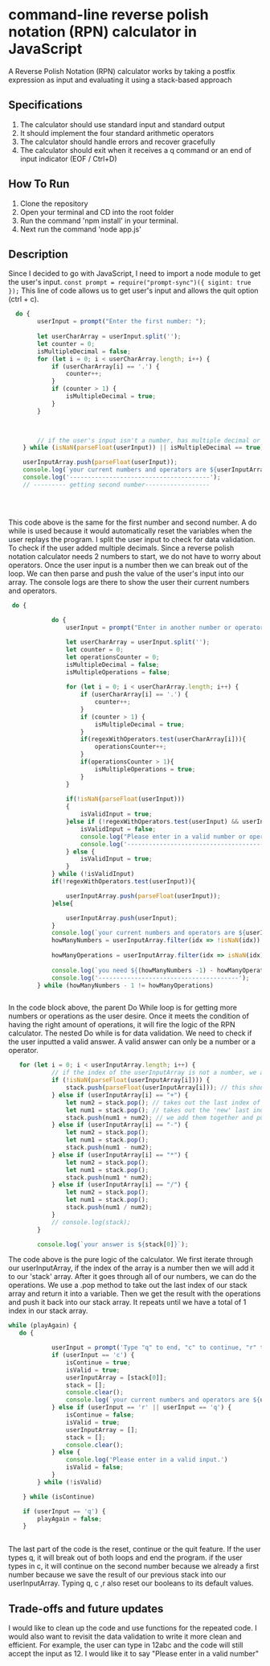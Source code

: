 # command-line reverse polish notation (RPN) calculator in JavaScript
A Reverse Polish Notation (RPN) calculator works by taking a postfix expression as input and evaluating it using a stack-based approach

## Specifications
1. The calculator should use standard input and standard output
2. It should implement the four standard arithmetic operators
3. The calculator should handle errors and recover gracefully
4. The calculator should exit when it receives a q command or an end of input indicator (EOF / Ctrl+D)
## How To Run
1. Clone the repository 
2. Open your terminal and CD into the root folder
3. Run the command 'npm install' in your terminal. 
4. Next run the command 'node app.js' 
## Description
Since I decided to go with JavaScript, I need to import a node module to get the user's input. 
``const prompt = require("prompt-sync")({ sigint: true });`` This line of code allows us to get user's input and allows the quit option (ctrl + c).



``` javascript 
  do {
        userInput = prompt("Enter the first number: ");
       
        let userCharArray = userInput.split('');
        let counter = 0;
        isMultipleDecimal = false;
        for (let i = 0; i < userCharArray.length; i++) {
            if (userCharArray[i] == '.') {
                counter++;
            }
            if (counter > 1) {
                isMultipleDecimal = true;
            }
        }

      

        // if the user's input isn't a number, has multiple decimal or is '.'
    } while (isNaN(parseFloat(userInput)) || isMultipleDecimal == true);

    userInputArray.push(parseFloat(userInput));
    console.log(`your current numbers and operators are ${userInputArray}`);
    console.log('---------------------------------------');
    // --------- getting second number------------------
    
 
    
```
This code above is the same for the first number and second number. A do while is used because it would automatically reset the variables when the user replays the program. I split the user input to check for data validation. To check if the user added multiple decimals. Since a reverse polish notation calculator needs 2 numbers to start, we do not have to worry about operators. Once the user input is a number then we can break out of the loop. We can then parse and push the value of the user's input into our array. The console logs are there to show the user their current numbers and operators. 

``` javascript
 do {

            do {
                userInput = prompt("Enter in another number or operator: ")

                let userCharArray = userInput.split('');
                let counter = 0;
                let operationsCounter = 0;
                isMultipleDecimal = false;
                isMultipleOperations = false;
            
                for (let i = 0; i < userCharArray.length; i++) {
                    if (userCharArray[i] == '.') {
                        counter++;
                    }
                    if (counter > 1) {
                        isMultipleDecimal = true;
                    }
                    if(regexWithOperators.test(userCharArray[i])){
                        operationsCounter++;
                    }
                    if(operationsCounter > 1){
                        isMultipleOperations = true;
                    }
                }
              
                if(!isNaN(parseFloat(userInput)))
                {
                    isValidInput = true;
                }else if (!regexWithOperators.test(userInput) && userInput.length != 1 || isMultipleDecimal == true || userInput == '.' || isMultipleOperations == true || parseFloat(userInput)  ) {
                    isValidInput = false;
                    console.log("Please enter in a valid number or operator");
                    console.log('---------------------------------------');
                } else {
                    isValidInput = true;
                }
            } while (!isValidInput)
            if(!regexWithOperators.test(userInput)){

                userInputArray.push(parseFloat(userInput));
            }else{

                userInputArray.push(userInput);
            }
            console.log(`your current numbers and operators are ${userInputArray}`)
            howManyNumbers = userInputArray.filter(idx => !isNaN(idx)).length;
       
            howManyOperations = userInputArray.filter(idx => isNaN(idx)).length;
            
            console.log(`you need ${(howManyNumbers -1) - howManyOperations} more operators to start the equation`);
            console.log('---------------------------------------');
        } while (howManyNumbers - 1 != howManyOperations)



```

In the code block above, the parent Do While loop is for getting more numbers or operations as the user desire. Once it meets the condition of having the right amount of operations, it will fire the logic of the RPN calculator. The nested Do while is for data validation. We need to check if the user inputted a valid answer. A valid answer can only be a number or a operator.

```javascript
   for (let i = 0; i < userInputArray.length; i++) {
            // if the index of the userInputArray is not a number, we are going to push it into our new array
            if (!isNaN(parseFloat(userInputArray[i]))) {
                stack.push(parseFloat(userInputArray[i])); // this should push all of the numbers into stack array, next thing to do is go through the operations
            } else if (userInputArray[i] == "+") {
                let num2 = stack.pop(); // takes out the last index of the array and return it into num2
                let num1 = stack.pop(); // takes out the 'new' last index of the array and return it into num1
                stack.push(num1 + num2); // we add them together and put it back into the array
            } else if (userInputArray[i] == "-") {
                let num2 = stack.pop();
                let num1 = stack.pop();
                stack.push(num1 - num2);
            } else if (userInputArray[i] == "*") {
                let num2 = stack.pop();
                let num1 = stack.pop();
                stack.push(num1 * num2);
            } else if (userInputArray[i] == "/") {
                let num2 = stack.pop();
                let num1 = stack.pop();
                stack.push(num1 / num2);
            }
            // console.log(stack);
        }

        console.log(`your answer is ${stack[0]}`);
```
The code above is the pure logic of the calculator. We first iterate through our userInputArray, if the index of the array is a number then we will add it to our 'stack' array. After it goes through all of our numbers, we can do the operations. We use a .pop method to take out the last index of our stack array and return it into a variable. Then we get the result with the operations and push it back into our stack array. It repeats until we have a total of 1 index in our stack array. 


```javascript
while (playAgain) {
   do {

            userInput = prompt('Type "q" to end, "c" to continue, "r" to restart : ').toLowerCase();
            if (userInput == 'c') {
                isContinue = true;
                isValid = true;
                userInputArray = [stack[0]];
                stack = [];
                console.clear();
                console.log(`your current numbers and operators are ${userInputArray}`);
            } else if (userInput == 'r' || userInput == 'q') {
                isContinue = false;
                isValid = true;
                userInputArray = [];
                stack = [];
                console.clear();
            } else {
                console.log('Please enter in a valid input.')
                isValid = false;
            }
        } while (!isValid)

    } while (isContinue)

    if (userInput == 'q') {
        playAgain = false;
    }
  
```
The last part of the code is the reset, continue or the quit feature. If the user types q, it will break out of both loops and end the program. if the user types in c, it will continue on the second number because we already a first number because we save the result of our previous stack into our userInputArray. Typing q, c ,r also reset our booleans to its default values.



## Trade-offs and future updates
I would like to clean up the code and use functions for the repeated code. I would also want to revisit the data validation to write it more clean and efficient. For example, the user can type in 12abc and the code will still accept the input as 12. I would like it to say "Please enter in a valid number"  